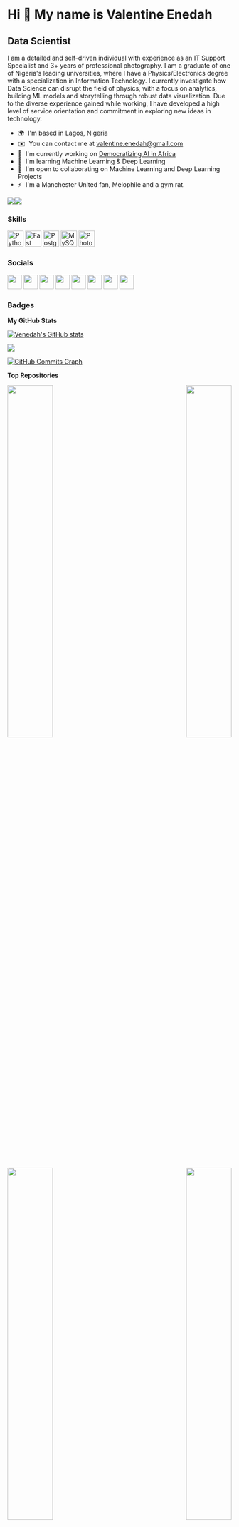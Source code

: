 Hi 👋 My name is Valentine Enedah
=================================

Data Scientist
--------------

I am a detailed and self-driven individual with experience as an IT Support Specialist and 3+ years of professional photography. I am a graduate of one of Nigeria's leading universities, where I have a Physics/Electronics degree with a specialization in Information Technology. I currently investigate how Data Science can disrupt the field of physics, with a focus on analytics, building ML models and storytelling through robust data visualization. Due to the diverse experience gained while working, I have developed a high level of service orientation and commitment in exploring new ideas in technology.

* 🌍  I'm based in Lagos, Nigeria
* ✉️  You can contact me at [valentine.enedah@gmail.com](mailto:valentine.enedah@gmail.com)
* 🚀  I'm currently working on [Democratizing AI in Africa](http://www.zummitafrica.com)
* 🧠  I'm learning Machine Learning & Deep Learning
* 🤝  I'm open to collaborating on Machine Learning and Deep Learning Projects
* ⚡  I'm a Manchester United fan, Melophile and a gym rat.

<a href="https://www.twitter.com/valentineenedah" target="_blank" rel="noreferrer"><img
src="https://img.shields.io/twitter/follow/valentineenedah?logo=twitter&style=for-the-badge&color=000000&labelColor=1e3a8a"
/></a><a href="https://www.github.com/Venedah" target="_blank" rel="noreferrer"><img
src="https://img.shields.io/github/followers/Venedah?logo=github&style=for-the-badge&color=000000&labelColor=1e3a8a" /></a>

### Skills

<p align="left">
<a href="https://www.python.org/" target="_blank" rel="noreferrer"><img src="https://raw.githubusercontent.com/danielcranney/readme-generator/main/public/icons/skills/python-colored.svg" width="36" height="36" alt="Python" /></a>
<a href="https://fastapi.tiangolo.com/" target="_blank" rel="noreferrer"><img src="https://raw.githubusercontent.com/danielcranney/readme-generator/main/public/icons/skills/fastapi-colored.svg" width="36" height="36" alt="Fast API" /></a>
<a href="https://www.postgresql.org/" target="_blank" rel="noreferrer"><img src="https://raw.githubusercontent.com/danielcranney/readme-generator/main/public/icons/skills/postgresql-colored.svg" width="36" height="36" alt="PostgreSQL" /></a>
<a href="https://www.mysql.com/" target="_blank" rel="noreferrer"><img src="https://raw.githubusercontent.com/danielcranney/readme-generator/main/public/icons/skills/mysql-colored.svg" width="36" height="36" alt="MySQL" /></a>
<a href="https://www.adobe.com/uk/products/photoshop.html" target="_blank" rel="noreferrer"><img src="https://raw.githubusercontent.com/danielcranney/readme-generator/main/public/icons/skills/photoshop-colored.svg" width="36" height="36" alt="Photoshop" /></a>
</p>


### Socials

<p align="left"> <a href="https://www.facebook.com/valentineenedah" target="_blank" rel="noreferrer"><img src="https://raw.githubusercontent.com/danielcranney/readme-generator/main/public/icons/socials/facebook.svg" width="32" height="32" /></a> <a href="https://www.github.com/Venedah" target="_blank" rel="noreferrer"><img src="https://raw.githubusercontent.com/danielcranney/readme-generator/main/public/icons/socials/github.svg" width="32" height="32" /></a> <a href="https://Venedah" target="_blank" rel="noreferrer"><img src="https://raw.githubusercontent.com/danielcranney/readme-generator/main/public/icons/socials/hashnode.svg" width="32" height="32" /></a> <a href="http://www.instagram.com/valentineenedah" target="_blank" rel="noreferrer"><img src="https://raw.githubusercontent.com/danielcranney/readme-generator/main/public/icons/socials/instagram.svg" width="32" height="32" /></a> <a href="https://www.linkedin.com/in/valentine-enedah-b13b74191" target="_blank" rel="noreferrer"><img src="https://raw.githubusercontent.com/danielcranney/readme-generator/main/public/icons/socials/linkedin.svg" width="32" height="32" /></a> <a href="http://www.medium.com/valentineenedah" target="_blank" rel="noreferrer"><img src="https://raw.githubusercontent.com/danielcranney/readme-generator/main/public/icons/socials/medium.svg" width="32" height="32" /></a> <a href="https://www.stackoverflow.com/users/17915390/valentine-enedah" target="_blank" rel="noreferrer"><img src="https://raw.githubusercontent.com/danielcranney/readme-generator/main/public/icons/socials/stackoverflow.svg" width="32" height="32" /></a> <a href="https://www.twitter.com/valentineenedah" target="_blank" rel="noreferrer"><img src="https://raw.githubusercontent.com/danielcranney/readme-generator/main/public/icons/socials/twitter.svg" width="32" height="32" /></a></p>

### Badges

<b>My GitHub Stats</b>

<a href="http://www.github.com/Venedah"><img src="https://github-readme-stats.vercel.app/api?username=Venedah&show_icons=true&hide=&count_private=true&title_color=0891b2&text_color=ffffff&icon_color=000000&bg_color=1e3a8a&hide_border=true&show_icons=true" alt="Venedah's GitHub stats" /></a>

<a href="http://www.github.com/Venedah"><img src="https://github-readme-streak-stats.herokuapp.com/?user=Venedah&stroke=ffffff&background=1e3a8a&ring=0891b2&fire=0891b2&currStreakNum=ffffff&currStreakLabel=0891b2&sideNums=ffffff&sideLabels=ffffff&dates=ffffff&hide_border=true" /></a>

<a href="http://www.github.com/Venedah"><img src="https://activity-graph.herokuapp.com/graph?username=Venedah&bg_color=1e3a8a&color=ffffff&line=000000&point=ffffff&area_color=1e3a8a&area=true&hide_border=true&custom_title=GitHub%20Commits%20Graph" alt="GitHub Commits Graph" /></a>

<b>Top Repositories</b>

<div width="100%" align="center"><a href="https://github.com/Venedah/Loan-Prediction-System" align="left"><img align="left" width="45%" src="https://github-readme-stats.vercel.app/api/pin/?username=Venedah&repo=Loan-Prediction-System&title_color=0891b2&text_color=ffffff&icon_color=000000&bg_color=1e3a8a&hide_border=true&locale=en" /></a><a href="https://github.com/Venedah/Stock_Prediction_Using_LSTMs" align="right"><img align="right" width="45%" src="https://github-readme-stats.vercel.app/api/pin/?username=Venedah&repo=Stock_Prediction_Using_LSTMs&title_color=0891b2&text_color=ffffff&icon_color=000000&bg_color=1e3a8a&hide_border=true&locale=en" /></a></div><br /><br /><br /><br /><br /><br /><br />

<br /><br /><br /><br /><br />

<div width="100%" align="center"><a href="https://github.com/Venedah/Facial_recognition_with_Dlib" align="left"><img align="left" width="45%" src="https://github-readme-stats.vercel.app/api/pin/?username=Venedah&repo=Facial_recognition_with_Dlib&title_color=0891b2&text_color=ffffff&icon_color=000000&bg_color=1e3a8a&hide_border=true&locale=en" /></a><a href="https://github.com/Venedah/AIRBNB-NYC-DIVISION-ANALYSIS-AND-VISUALIZATION" align="right"><img align="right" width="45%" src="https://github-readme-stats.vercel.app/api/pin/?username=Venedah&repo=AIRBNB-NYC-DIVISION-ANALYSIS-AND-VISUALIZATION&title_color=0891b2&text_color=ffffff&icon_color=000000&bg_color=1e3a8a&hide_border=true&locale=en" /></a></div>
